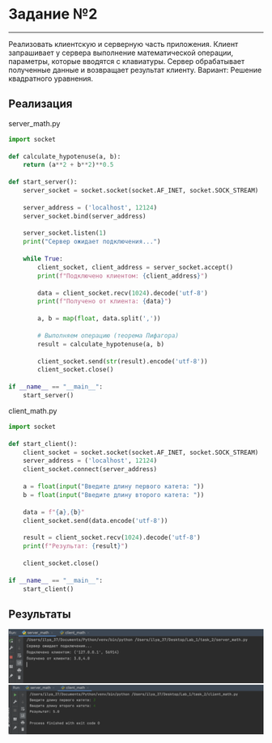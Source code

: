 # Задание №2
___
Реализовать клиентскую и серверную часть приложения. 
Клиент запрашивает у сервера выполнение математической операции, параметры, которые вводятся с клавиатуры. 
Сервер обрабатывает полученные данные и возвращает результат клиенту. 
Вариант: Решение квадратного уравнения.

## Реализация 

server_math.py 
```python
import socket

def calculate_hypotenuse(a, b):
    return (a**2 + b**2)**0.5

def start_server():
    server_socket = socket.socket(socket.AF_INET, socket.SOCK_STREAM)

    server_address = ('localhost', 12124)
    server_socket.bind(server_address)

    server_socket.listen(1)
    print("Сервер ожидает подключения...")

    while True:
        client_socket, client_address = server_socket.accept()
        print(f"Подключено клиентом: {client_address}")

        data = client_socket.recv(1024).decode('utf-8')
        print(f"Получено от клиента: {data}")

        a, b = map(float, data.split(','))

        # Выполняем операцию (теорема Пифагора)
        result = calculate_hypotenuse(a, b)

        client_socket.send(str(result).encode('utf-8'))
        client_socket.close()

if __name__ == "__main__":
    start_server()
```
client_math.py
```python
import socket

def start_client():
    client_socket = socket.socket(socket.AF_INET, socket.SOCK_STREAM)
    server_address = ('localhost', 12124)
    client_socket.connect(server_address)
    
    a = float(input("Введите длину первого катета: "))
    b = float(input("Введите длину второго катета: "))
    
    data = f"{a},{b}"
    client_socket.send(data.encode('utf-8'))
    
    result = client_socket.recv(1024).decode('utf-8')
    print(f"Результат: {result}")
    
    client_socket.close()

if __name__ == "__main__":
    start_client()
```
## Результаты 
![results](Task2server_math.png)
![results](Task2client_math.png)